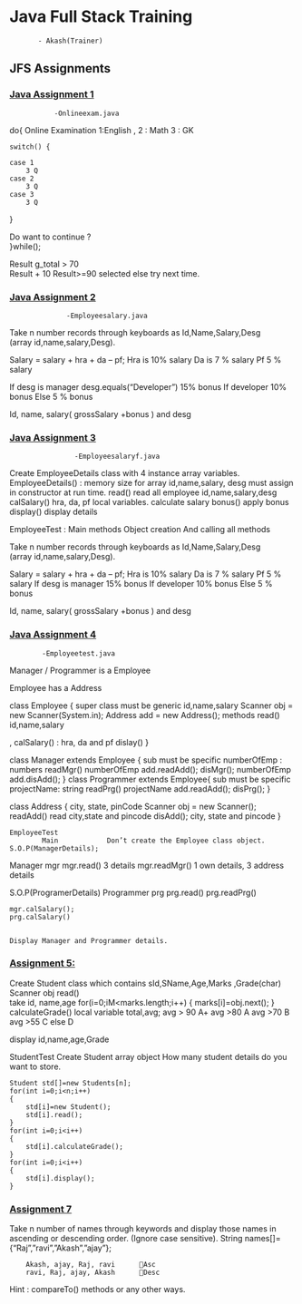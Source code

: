 # Java Full Stack Training
           - Akash(Trainer)
## JFS Assignments



### [Java Assignment  1](https://github.com/jayasaipamidimarri/JFSAssignments/blob/main/Java/Onlineexam.java)
               -Onlineexam.java
do{
           Online Examination 
	1:English , 2 : Math 3 : GK 
	
	switch() {

	case 1 
		3 Q
	case 2	
		3 Q
	case 3 
		3 Q 
}

Do want to continue ?	
}while();

Result 		g_total > 70   
			Result + 10 
Result>=90 selected else try next time. 


### [Java Assignment 2](https://github.com/jayasaipamidimarri/JFSAssignments/blob/main/Java/Employeesalary.java)
                  -Employeesalary.java

Take n number records through keyboards as Id,Name,Salary,Desg  
(array id,name,salary,Desg).

Salary = salary + hra + da – pf;
	 Hra is 10% salary 
	Da is 7 % salary 
	Pf 5 % salary 

If desg is manager 				desg.equals(“Developer”)
		15% bonus
If developer  10% bonus 
Else 
		5 % bonus 

 
Id, name, salary( grossSalary +bonus ) and desg 

### [Java Assignment 3](https://github.com/jayasaipamidimarri/JFSAssignments/blob/main/Java/Employeesalaryf.java)
                    -Employeesalaryf.java

Create EmployeeDetails class with 4 instance array variables. 
EmployeeDetails() : memory size for array id,name,salary, desg must assign in constructor at run time. 
read() 
		read all employee id,name,salary,desg 
calSalary()
		hra, da, pf local variables. 
		calculate salary 
bonus() 
		apply bonus 
display() 
		display details 

EmployeeTest :
			Main methods 
			Object creation 
		And calling all methods 
			
Take n number records through keyboards as Id,Name,Salary,Desg  
(array id,name,salary,Desg).

Salary = salary + hra + da – pf;
	 Hra is 10% salary 
	Da is 7 % salary 
	Pf 5 % salary 
If desg is manager 
		15% bonus
If developer  10% bonus 
Else 
		5 % bonus 

 
Id, name, salary( grossSalary +bonus ) and desg 

### [Java Assignment 4](https://github.com/jayasaipamidimarri/JFSAssignments/blob/main/Java/Employeetest.java)
		    -Employeetest.java
		    
Manager / Programmer is a Employee

Employee has a Address 

class Employee {			super class must be generic 
	id,name,salary
	Scanner obj = new Scanner(System.in);
	Address add = new Address();
	methods 
	read()		id,name,salary

, calSalary()			: hra, da and pf 
dislay() 
}


class Manager extends Employee {	sub must be specific 
	numberOfEmp  : numbers 
	readMgr()		numberOfEmp
			add.readAdd();
	disMgr();
			numberOfEmp
				add.disAdd();
}
	class Programmer extends Employee{	sub must be specific 
		projectName:	string 
		readPrg()
				projectName
				add.readAdd();
		disPrg();
}
	
class Address {
			city, state, pinCode 
			Scanner obj = new Scanner();
			readAdd()
					read city,state and pincode 
			disAdd();
					city, state and pincode 
}
	
	EmployeeTest 
			Main 			Don’t create the Employee class object. 
	S.O.P(ManagerDetails);
Manager mgr
		mgr.read()		3 details 
		mgr.readMgr()	1 own details, 3 address details 
		
S.O.P(ProgramerDetails)
Programmer prg 
		prg.read()
		prg.readPrg()
		
	mgr.calSalary();
	prg.calSalary()


	Display Manager and Programmer details. 
	
### [Assignment 5:](https://github.com/jayasaipamidimarri/JFSAssignments/blob/main/Java/Studenttest.java)

Create Student class which contains sId,SName,Age,Marks[](PCMB) ,Grade(char)
Scanner obj 
read()		
		take 
		id, name,age 
		for(i=0;iM<marks.length;i++) 
		{
			marks[i]=obj.next();
		}	
calculateGrade()
		local variable total,avg;
avg > 90	A+
avg >80		A
avg >70		B	
avg >55		C
else 		D
			
display
		id,name,age,Grade

StudentTest 
	Create Student array object 
	How many student details do you want to store. 
	
	Student std[]=new Students[n];
	for(int i=0;i<n;i++) 
	{
		std[i]=new Student();
		std[i].read();
	}
	for(int i=0;i<i++)
	{
		std[i].calculateGrade();
	}
	for(int i=0;i<i++)
	{
		std[i].display();
	}

###  [Assignment 7](https://github.com/jayasaipamidimarri/JFSAssignments/blob/main/Java/Stringsort.java)
Take n number of names through keywords and display those names in ascending or descending order. (Ignore case sensitive). 
String names[]={“Raj”,”ravi”,”Akash”,”ajay”};

		Akash, ajay, Raj, ravi 		Asc 
		ravi, Raj, ajay, Akash		Desc 

Hint : compareTo() methods or any other ways.

